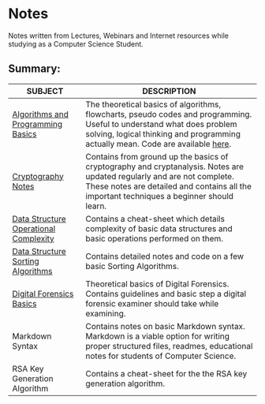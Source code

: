 # Notes
Notes written from Lectures, Webinars and Internet resources while studying as a Computer Science Student.

## Summary:

| SUBJECT                                                      | DESCRIPTION                                                  |
| ------------------------------------------------------------ | ------------------------------------------------------------ |
| [Algorithms and Programming Basics](https://github.com/datta-agni/Notes/blob/main/Algorithm_Basics_Notes/Algorithm_Basics_Notes.tex) | The theoretical basics of algorithms, flowcharts, pseudo codes and programming. Useful to understand what does problem solving, logical thinking and programming actually mean. Code are available [here](https://github.com/datta-agni/Java-Codes 'here'). |
| [Cryptography Notes](https://github.com/datta-agni/Notes/blob/main/Cryptography_Notes/Cryptography_Notes.tex) | Contains from ground up the basics of cryptography and cryptanalysis. Notes are updated regularly and are not complete. These notes are detailed and contains all the important techniques a beginner should learn. |
| [Data Structure Operational Complexity](https://github.com/datta-agni/Notes/blob/main/DS_Basic_Complexity_Notes/DS_Basic_Complexity_Notes.tex) | Contains a cheat-sheet which details complexity of basic data structures and basic operations performed on them. |
| [Data Structure Sorting Algorithms](https://github.com/datta-agni/Notes/blob/main/DS_Sorting_Algorithms_Notes/DS_Sorting_Algorithms_Notes.md) | Contains detailed notes and code on a few basic Sorting Algorithms. |
| [Digital Forensics Basics](https://github.com/datta-agni/Notes/blob/main/Digital_Forensic_Basics_Notes/Digital_Forensic_Basics_Notes.tex) | Theoretical basics of Digital Forensics. Contains guidelines and basic step a digital forensic examiner should take while examining. |
| Markdown Syntax                                              | Contains notes on basic Markdown syntax. Markdown is a viable option for writing proper structured files, readmes, educational notes for students of Computer Science. |
| RSA Key Generation Algorithm                                 | Contains a cheat-sheet for the the RSA key generation algorithm. |

